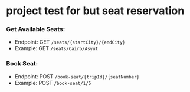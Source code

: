 # project test for but seat reservation

### Get Available Seats:
- Endpoint: GET `/seats/{startCity}/{endCity}`
- Example: GET `/seats/Cairo/Asyut`

### Book Seat:

- Endpoint: POST `/book-seat/{tripId}/{seatNumber}`
- Example: POST `/book-seat/1/5`
